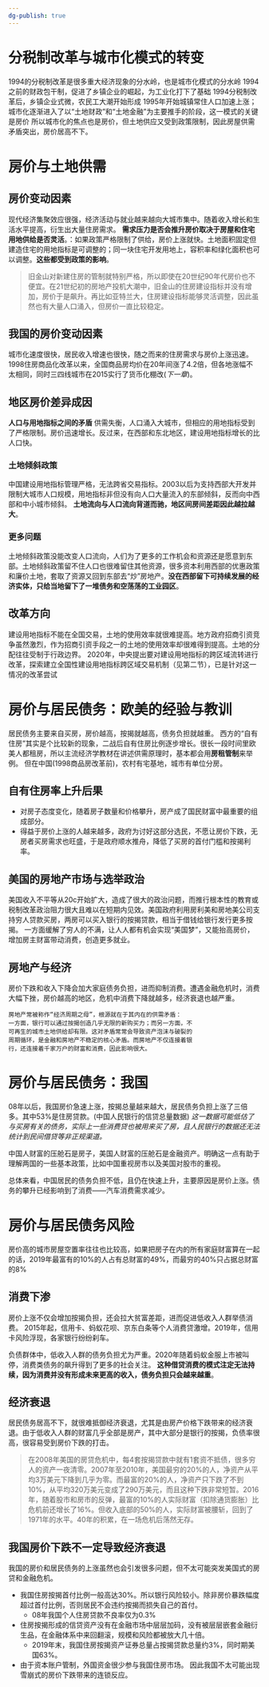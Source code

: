 ```yaml
---
dg-publish: true
---
```

# 分税制改革与城市化模式的转变
1994的分税制改革是很多重大经济现象的分水岭，也是城市化模式的分水岭
1994之前的财政包干制，促进了乡镇企业的崛起，为工业化打下了基础
1994分税制改革后，乡镇企业式微，农民工大潮开始形成
1995年开始城镇常住人口加速上涨；城市化逐渐进入了以“土地财政”和“土地金融”为主要推手的阶段，这一模式的关键是房价
所以城市化的焦点也是房价，但土地供应又受到政策限制，因此房屋供需矛盾突出，房价居高不下。
# 房价与土地供需
## 房价变动因素
现代经济集聚效应很强，经济活动与就业越来越向大城市集中。随着收入增长和生活水平提高，衍生出大量住房需求。
**需求压力是否会推升房价取决于房屋和住宅用地供给是否灵活**。：如果政策严格限制了供给，房价上涨就快。土地面积固定但建造住宅的用地指标是可调整的；同一块住宅开发用地上，容积率和绿化面积也可以调整。**这些都受到政策的影响**。
>旧金山对新建住房的管制就特别严格，所以即使在20世纪90年代房价也不便宜。在21世纪初的房地产投机大潮中，旧金山的住房建设指标并没有增加，房价于是飙升。再比如亚特兰大，住房建设指标能够灵活调整，因此虽然也有大量人口涌入，但房价一直比较稳定。

## 我国的房价变动因素
城市化速度很快，居民收入增速也很快，随之而来的住房需求与房价上涨迅速。
1998住房商品化改革以来，全国商品房均价在20年间涨了4.2倍，但各地涨幅不太相同，同时三四线城市在2015实行了货币化棚改(*下一章*)。
## 地区房价差异成因
**人口与用地指标之间的矛盾**
供需失衡，人口涌入大城市，但相应的用地指标受到了严格限制。房价迅速增长。反过来，在西部和东北地区，建设用地指标增长的比人口快。
### 土地倾斜政策
中国建设用地指标管理严格，无法跨省交易指标。2003以后为支持西部大开发并限制大城市人口规模，用地指标非但没有向人口大量流入的东部倾斜，反而向中西部和中小城市倾斜。
**土地流向与人口流向背道而驰，地区间房间差距因此越拉越大**。
### 更多问题
土地倾斜政策没能改变人口流向，人们为了更多的工作机会和资源还是愿意到东部。土地倾斜政策留不住人口也很难留住其他资源，很多资本利用西部的优惠政策和廉价土地，套取了资源又回到东部去“炒”房地产。**没在西部留下可持续发展的经济实体，只给当地留下了一堆债务和空荡荡的工业园区**。
## 改革方向
建设用地指标不能在全国交易，土地的使用效率就很难提高。地方政府招商引资竞争虽然激烈，作为招商引资手段之一的土地的使用效率却很难得到提高。土地的分配往往受制于行政边界。
2020年，中央提出要对建设用地指标的跨区域流转进行改革，探索建立全国性建设用地指标跨区域交易机制（见第二节），已是针对这一情况的改革尝试
# 房价与居民债务：欧美的经验与教训
居民债务主要来自买房，房价越高，按揭就越高，债务负担就越重。
西方的“自有住房”其实是个比较新的现象，二战后自有住房比例逐步增长。很长一段时间里欧美人都租房，所以主流经济学教材在讲述供需原理时，基本都会用**房租管制**来举例。
但在中国(1998商品房改革前)，农村有宅基地，城市有单位分房。
## 自有住房率上升后果
- 对房子态度变化，随着房子数量和价格攀升，房产成了国民财富中最重要的组成部分。
- 得益于房价上涨的人越来越多，政府为讨好这部分选民，不愿让房价下跌，无房者买房需求也旺盛，于是政府顺水推舟，降低了买房的首付门槛和按揭利率。
## 美国的房地产市场与选举政治
美国收入不平等从20c开始扩大，造成了很大的政治问题，而推行根本性的教育或税制改革政治阻力很大且难以在短期内见效。美国政府利用房利美和房地美公司支持穷人贷款买房，两房可以买入银行的按揭贷款，相当于借钱给银行发行更多按揭。
一方面缓解了穷人的不满，让人人都有机会实现“美国梦”，又能抬高房价，增加房主财富带动消费，创造更多就业。
## 房地产与经济
房价下跌和收入下降会加大家庭债务负担，进而抑制消费。遭遇金融危机时，消费大幅下挫，房价越高的地区，危机中消费下降就越多，经济衰退也越严重。
```
房地产常被称作“经济周期之母”，根源就在于其内在的供需矛盾：
一方面，银行可以通过按揭创造几乎无限的新购买力；而另一方面，不
可再生的城市土地供给却有限。这对矛盾常常会导致资产泡沫与破裂的
周期循环，是金融和房地产不稳定的核心矛盾。而房地产不仅连接着银
行，还连接着千家万户的财富和消费，因此影响很大。
```
# 房价与居民债务：我国
08年以后，我国房价急速上涨，按揭总量越来越大，居民债务负担上涨了三倍多。其中53%是住房贷款。(中国人民银行的信贷总量数据)
*这一数据可能低估了与买房有关的债务，实际上一些消费贷也被用来买了房，且人民银行的数据还无法统计到民间借贷等非正规渠道。*

中国人财富的压舱石是房子，美国人财富的压舱石是金融资产。明确这一点有助于理解两国的一些基本政策，比如中国重视房市以及美国对股市的重视。

总体来看，中国居民的债务负担不低，且仍在快速上升，主要原因是房价上涨。债务的攀升已经影响到了消费——汽车消费需求减少。
# 房价与居民债务风险
房价高的城市房屋空置率往往也比较高，如果把房子在内的所有家庭财富算在一起的话，2019年最富有的10%的人占有总财富的49%，而最穷的40%只占据总财富的8%
## 消费下渗
房价上涨不仅会增加按揭负担，还会拉大贫富差距，进而促进低收入人群举债消费。
2015年起，信用卡、蚂蚁花呗、京东白条等个人消费贷激增。2019年，信用卡风险浮现，各家银行纷纷刹车。

负债群体中，低收入人群的债务负担尤为严重。2020年随着蚂蚁金服上市被叫停，消费类债务的飙升得到了更多的社会关注。
**这种借贷消费的模式注定无法持续，因为消费并没有形成未来更高的收入，债务负担只会越来越重**。
## 经济衰退
居民债务居高不下，就很难抵御经济衰退，尤其是由房产价格下跌带来的经济衰退。由于低收入人群的财富几乎全部是房产，其中大部分是银行的按揭，负债率很高，很容易受到房价下跌的打击。
>在2008年美国的房贷危机中，每4套按揭贷款中就有1套资不抵债，很多穷人的资产一夜清零。2007年至2010年，美国最穷的20%的人，净资产从平均3万美元下降到几乎为零。而最富的20%的人，净资产只下跌了不到10%，从平均320万美元变成了290万美元，而且这种下跌非常短暂。2016年，随着股市和房市的反弹，最富的10%的人实际财富（扣除通货膨胀）比危机前还增长了16%。但收入底部的50%的人，实际财富被腰斩，回到了1971年的水平。40年的积累，在一场危机后荡然无存。

## 我国房价下跌不一定导致经济衰退
我国的房价和居民债务的上涨虽然也会引发很多问题，但不太可能突发美国式的房贷和金融危机。
- 我国住房按揭首付比例一般高达30%。所以银行风险较小。除非房价暴跌幅度超过首付比例，否则居民不会违约按揭而损失自己的首付。
	- 08年我国个人住房贷款不良率仅为0.3%
- 住房按揭形成的信贷资产没有在金融市场中层层加码，没有被层层嵌套金融衍生品，在金融体系中来回翻滚，规模和风险都被放大几十倍。
	- 2019年末，我国住房按揭资产证券总量占按揭贷款总量约3%，同时期美国63%。
- 由于资本账户管制，外国资金很少参与我国住房市场。
因此我国不太可能出现雪崩式的房价下跌带来的连锁反应。